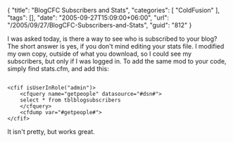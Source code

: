 {
	"title": "BlogCFC Subscribers and Stats",
	"categories": [
		"ColdFusion"
	],
	"tags": [],
	"date": "2005-09-27T15:09:00+06:00",
	"url": "/2005/09/27/BlogCFC-Subscribers-and-Stats",
	"guid": "812"
}

I was asked today, is there a way to see who is subscribed to your blog? The short answer is yes, if you don't mind editing your stats file. I modified my own copy, outside of what you download, so I could see my subscribers, but only if I was logged in. To add the same mod to your code, simply find stats.cfm, and add this:

<code>
&lt;cfif isUserInRole("admin")&gt;
	&lt;cfquery name="getpeople" datasource="#dsn#"&gt;
	select * from tblblogsubscribers
	&lt;/cfquery&gt;
	&lt;cfdump var="#getpeople#"&gt;
&lt;/cfif&gt;
</code>

It isn't pretty, but works great.